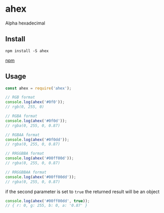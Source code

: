 # ahex
Alpha hexadecimal

## Install
```
npm install -S ahex
```
[npm](https://www.npmjs.com/package/ahex)
## Usage
```js
const ahex = require('ahex');

// RGB format
console.log(ahex('#0f0'));
// rgb(0, 255, 0)

// RGBA format
console.log(ahex('#0f0d'));
// rgba(0, 255, 0, 0.87)

// RGBAA format
console.log(ahex('#0f0dd'));
// rgba(0, 255, 0, 0.87)

// RRGGBBA format
console.log(ahex('#00ff00d'));
// rgba(0, 255, 0, 0.87)

// RRGGBBAA format
console.log(ahex('#00ff00dd'));
// rgba(0, 255, 0, 0.87)
```
if the second parameter is set to `true` the returned result will be an object

```js
console.log(ahex('#00ff00dd', true));
// { r: 0, g: 255, b: 0, a: '0.87' }
```
